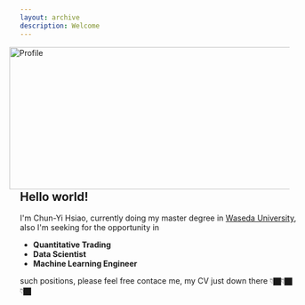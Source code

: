 ```yaml
---
layout: archive
description: Welcome
---
```

<img style="float:right; object-fit: cover; margin: 1px 19px" width="512" height="256" src="/../images/0010426400252.jpg" alt="Profile">

Hello world!
---
I'm Chun-Yi Hsiao, currently doing my master degree in [Waseda University](https://www.waseda.jp/top/en), also I'm seeking for the opportunity in
- **Quantitative Trading**
- **Data Scientist** 
- **Machine Learning Engineer**

such positions, please feel free contace me, my CV just down there 👇🏿👇🏿👇🏿